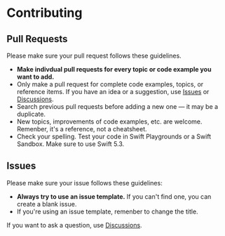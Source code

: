 # Contributing

## Pull Requests

Please make sure your pull request follows these guidelines.

- **Make indivdual pull requests for every topic or code example you want to add.**
- Only make a pull request for complete code examples, topics, or reference items. If you have an idea or a suggestion, use [Issues](https://github.com/Brunozhon/SwiftReference/issues) or [Discussions](https://github.com/Brunozhon/SwiftReference/discussions/categories/ideas).
- Search previous pull requests before adding a new one &mdash; it may be a duplicate.
- New topics, improvements of code examples, etc. are welcome. Remenber, it's a reference, not a cheatsheet.
- Check your spelling. Test your code in Swift Playgrounds or a Swift Sandbox. Make sure to use Swift 5.3.

## Issues

Please make sure your issue follows these guidelines:

- **Always try to use an issue template.** If you can't find one, you can create a blank issue.
- If you're using an issue template, remenber to change the title.

If you want to ask a question, use [Discussions](https://github.com/Brunozhon/SwiftReference/discussions/categories/q-a).
